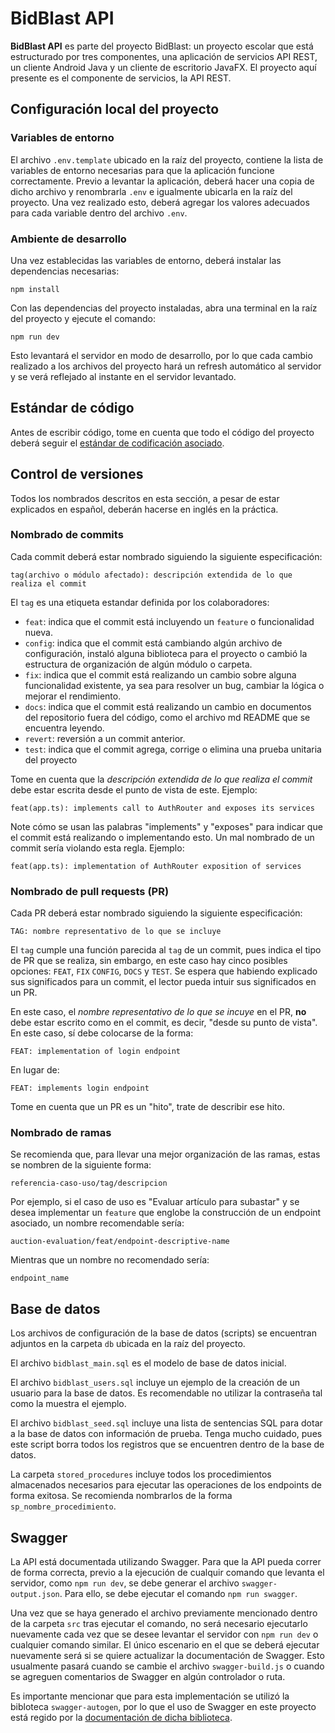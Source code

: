 # BidBlast API

**BidBlast API** es parte del proyecto BidBlast: un proyecto escolar que está estructurado por tres componentes,
una aplicación de servicios API REST, un cliente Android Java y un cliente de escritorio JavaFX. El proyecto aquí 
presente es el componente de servicios, la API REST.

## Configuración local del proyecto

### Variables de entorno

El archivo `.env.template` ubicado en la raíz del proyecto, contiene la lista de variables de entorno 
necesarias para que la aplicación funcione correctamente. Previo a levantar la aplicación, deberá hacer una copia 
de dicho archivo y renombrarla `.env` e igualmente ubicarla en la raíz del proyecto. Una vez realizado esto, deberá
agregar los valores adecuados para cada variable dentro del archivo `.env`.

### Ambiente de desarrollo

Una vez establecidas las variables de entorno, deberá instalar las dependencias necesarias:

```npm install```

Con las dependencias del proyecto instaladas, abra una terminal en la raíz del proyecto y ejecute el comando:

```npm run dev```

Esto levantará el servidor en modo de desarrollo, por lo que cada cambio realizado a los archivos del proyecto
hará un refresh automático al servidor y se verá reflejado al instante en el servidor levantado.

## Estándar de código

Antes de escribir código, tome en cuenta que todo el código del proyecto deberá seguir el [estándar de codificación asociado](https://uvmx-my.sharepoint.com/:w:/g/personal/zs21013846_estudiantes_uv_mx/EfrRLZplLZpKjU6BFQ3QdkMBcUVW96WkjzEwCqv48AQPNg?e=m7MDfj).

## Control de versiones

Todos los nombrados descritos en esta sección, a pesar de estar explicados en español, deberán hacerse
en inglés en la práctica.

### Nombrado de commits

Cada commit deberá estar nombrado siguiendo la siguiente especificación:

```tag(archivo o módulo afectado): descripción extendida de lo que realiza el commit```

El `tag` es una etiqueta estandar definida por los colaboradores:

* `feat`: indica que el commit está incluyendo un `feature` o funcionalidad nueva.
* `config`: indica que el commit está cambiando algún archivo de configuración, instaló alguna biblioteca 
para el proyecto o cambió la estructura de organización de algún módulo o carpeta.
* `fix`: indica que el commit está realizando un cambio sobre alguna funcionalidad existente, ya sea para resolver
un bug, cambiar la lógica o mejorar el rendimiento.
* `docs`: indica que el commit está realizando un cambio en documentos del repositorio fuera del código, como 
el archivo md README que se encuentra leyendo.
* `revert`: reversión a un commit anterior.
* `test`: indica que el commit agrega, corrige o elimina una prueba unitaria del proyecto

Tome en cuenta que la _descripción extendida de lo que realiza el commit_ debe estar escrita desde el punto de vista
de este. Ejemplo:

`feat(app.ts): implements call to AuthRouter and exposes its services`

Note cómo se usan las palabras "implements" y "exposes" para indicar que el commit está realizando o implementando
esto. Un mal nombrado de un commit sería violando esta regla. Ejemplo:

`feat(app.ts): implementation of AuthRouter exposition of services`

### Nombrado de pull requests (PR)

Cada PR deberá estar nombrado siguiendo la siguiente especificación:

```TAG: nombre representativo de lo que se incluye```

El `tag` cumple una función parecida al `tag` de un commit, pues indica el tipo de PR que se realiza, sin embargo, en este
caso hay cinco posibles opciones: `FEAT`, `FIX` `CONFIG`, `DOCS` y `TEST`. Se espera que habiendo explicado sus significados
para un commit, el lector pueda intuir sus significados en un PR.

En este caso, el _nombre representativo de lo que se incuye_ en el PR, **no** debe estar escrito como en el commit, es decir, 
"desde su punto de vista". En este caso, sí debe colocarse de la forma:

```FEAT: implementation of login endpoint```

En lugar de:

```FEAT: implements login endpoint```

Tome en cuenta que un PR es un "hito", trate de describir ese hito. 

### Nombrado de ramas

Se recomienda que, para llevar una mejor organización de las ramas, estas se nombren de la siguiente forma:

```referencia-caso-uso/tag/descripcion```

Por ejemplo, si el caso de uso es "Evaluar artículo para subastar" y se desea implementar un `feature` que englobe la 
construcción de un endpoint asociado, un nombre recomendable sería:

```auction-evaluation/feat/endpoint-descriptive-name```

Mientras que un nombre no recomendado sería:

```endpoint_name```

## Base de datos

Los archivos de configuración de la base de datos (scripts) se encuentran adjuntos en la carpeta `db`
ubicada en la raíz del proyecto. 

El archivo `bidblast_main.sql` es el modelo de base de datos inicial.

El archivo `bidblast_users.sql` incluye un ejemplo de la creación de un usuario para la base de datos. Es
recomendable no utilizar la contraseña tal como la muestra el ejemplo.

El archivo `bidblast_seed.sql` incluye una lista de sentencias SQL para dotar a la base de datos con 
información de prueba. Tenga mucho cuidado, pues este script borra todos los registros que se encuentren
dentro de la base de datos.

La carpeta `stored_procedures` incluye todos los procedimientos almacenados necesarios para
ejecutar las operaciones de los endpoints de forma exitosa. Se recomienda nombrarlos de la forma `sp_nombre_procedimiento`.

## Swagger

La API está documentada utilizando Swagger. Para que la API pueda correr de forma correcta,
previo a la ejecución de cualquir comando que levanta el servidor, como `npm run dev`, se debe generar el archivo `swagger-output.json`.
Para ello, se debe ejecutar el comando `npm run swagger`.

Una vez que se haya generado el archivo previamente mencionado dentro de la carpeta `src` tras ejecutar el comando, no será necesario
ejecutarlo nuevamente cada vez que se desee levantar el servidor con `npm run dev` o cualquier comando similar.
El único escenario en el que se deberá ejecutar nuevamente será si se quiere actualizar la documentación de Swagger. Esto usualmente pasará
cuando se cambie el archivo `swagger-build.js` o cuando se agreguen comentarios de Swagger en algún controlador o ruta.

Es importante mencionar que para esta implementación se utilizó la bibloteca `swagger-autogen`, por lo que el uso
de Swagger en este proyecto está regido por la [documentación de dicha biblioteca](https://swagger-autogen.github.io/docs/).
